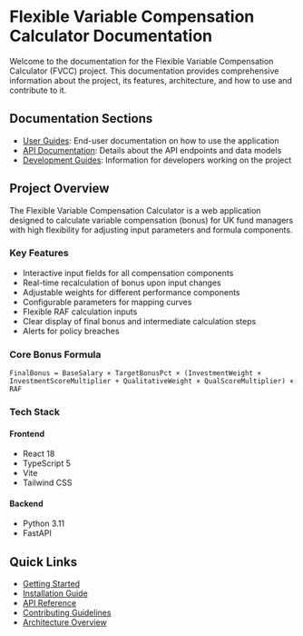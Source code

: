 # Flexible Variable Compensation Calculator Documentation

Welcome to the documentation for the Flexible Variable Compensation Calculator (FVCC) project. This documentation provides comprehensive information about the project, its features, architecture, and how to use and contribute to it.

## Documentation Sections

- [User Guides](./user-guides/index.md): End-user documentation on how to use the application
- [API Documentation](./api/index.md): Details about the API endpoints and data models
- [Development Guides](./development/index.md): Information for developers working on the project

## Project Overview

The Flexible Variable Compensation Calculator is a web application designed to calculate variable compensation (bonus) for UK fund managers with high flexibility for adjusting input parameters and formula components.

### Key Features

- Interactive input fields for all compensation components
- Real-time recalculation of bonus upon input changes
- Adjustable weights for different performance components
- Configurable parameters for mapping curves
- Flexible RAF calculation inputs
- Clear display of final bonus and intermediate calculation steps
- Alerts for policy breaches

### Core Bonus Formula

```
FinalBonus = BaseSalary × TargetBonusPct × (InvestmentWeight × InvestmentScoreMultiplier + QualitativeWeight × QualScoreMultiplier) × RAF
```

### Tech Stack

#### Frontend
- React 18
- TypeScript 5
- Vite
- Tailwind CSS

#### Backend
- Python 3.11
- FastAPI

## Quick Links

- [Getting Started](./user-guides/getting-started.md)
- [Installation Guide](./development/installation.md)
- [API Reference](./api/reference.md)
- [Contributing Guidelines](./development/contributing.md)
- [Architecture Overview](./development/architecture.md)

